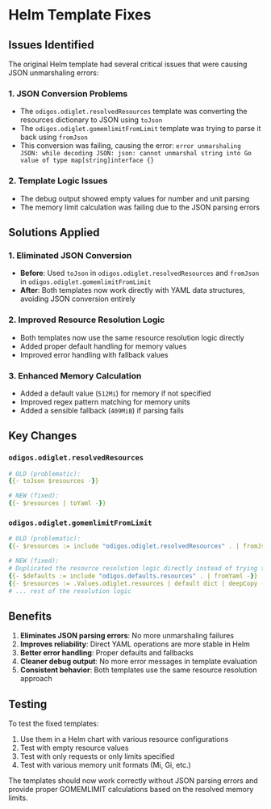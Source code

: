 # Helm Template Fixes

## Issues Identified

The original Helm template had several critical issues that were causing JSON unmarshaling errors:

### 1. JSON Conversion Problems
- The `odigos.odiglet.resolvedResources` template was converting the resources dictionary to JSON using `toJson`
- The `odigos.odiglet.gomemlimitFromLimit` template was trying to parse it back using `fromJson`
- This conversion was failing, causing the error: `error unmarshaling JSON: while decoding JSON: json: cannot unmarshal string into Go value of type map[string]interface {}`

### 2. Template Logic Issues
- The debug output showed empty values for number and unit parsing
- The memory limit calculation was failing due to the JSON parsing errors

## Solutions Applied

### 1. Eliminated JSON Conversion
- **Before**: Used `toJson` in `odigos.odiglet.resolvedResources` and `fromJson` in `odigos.odiglet.gomemlimitFromLimit`
- **After**: Both templates now work directly with YAML data structures, avoiding JSON conversion entirely

### 2. Improved Resource Resolution Logic
- Both templates now use the same resource resolution logic directly
- Added proper default handling for memory values
- Improved error handling with fallback values

### 3. Enhanced Memory Calculation
- Added a default value (`512Mi`) for memory if not specified
- Improved regex pattern matching for memory units
- Added a sensible fallback (`409MiB`) if parsing fails

## Key Changes

### `odigos.odiglet.resolvedResources`
```yaml
# OLD (problematic):
{{- toJson $resources -}}

# NEW (fixed):
{{- $resources | toYaml -}}
```

### `odigos.odiglet.gomemlimitFromLimit`
```yaml
# OLD (problematic):
{{- $resources := include "odigos.odiglet.resolvedResources" . | fromJson -}}

# NEW (fixed):
# Duplicated the resource resolution logic directly instead of trying to parse JSON
{{- $defaults := include "odigos.defaults.resources" . | fromYaml -}}
{{- $resources := .Values.odiglet.resources | default dict | deepCopy -}}
# ... rest of the resolution logic
```

## Benefits

1. **Eliminates JSON parsing errors**: No more unmarshaling failures
2. **Improves reliability**: Direct YAML operations are more stable in Helm
3. **Better error handling**: Proper defaults and fallbacks
4. **Cleaner debug output**: No more error messages in template evaluation
5. **Consistent behavior**: Both templates use the same resource resolution approach

## Testing

To test the fixed templates:

1. Use them in a Helm chart with various resource configurations
2. Test with empty resource values
3. Test with only requests or only limits specified
4. Test with various memory unit formats (Mi, Gi, etc.)

The templates should now work correctly without JSON parsing errors and provide proper GOMEMLIMIT calculations based on the resolved memory limits.